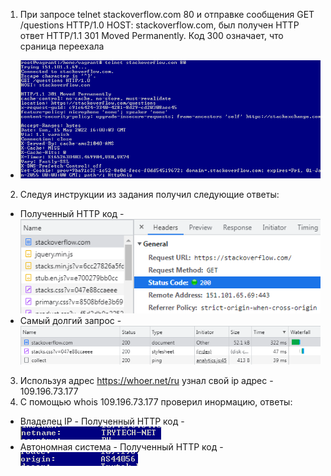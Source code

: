 1. При запросе telnet stackoverflow.com 80 и отправке сообщения GET /questions HTTP/1.0 HOST: stackoverflow.com, был получен HTTP ответ HTTP/1.1 301 Moved Permanently.
Код 300 означает, что сраница переехала
* ![Task1](https://github.com/Atlipoka/devops_netology/blob/main/ComputerNetwork/Lecture1/CS1-task1.png)
2. Следуя инструкции из задания получил следующие ответы:
*  Полученный HTTP код - ![Task2-1](https://github.com/Atlipoka/devops_netology/blob/main/ComputerNetwork/Lecture1/CS1-task2-1.png)
*  Самый долгий запрос - ![Task2-2](https://github.com/Atlipoka/devops_netology/blob/main/ComputerNetwork/Lecture1/CS1-task2-2.png)
3. Используя адрес https://whoer.net/ru узнал свой ip адрес - 109.196.73.177
4. С помощью whois 109.196.73.177 проверил инормацию, ответы:
* Владелец IP - Полученный HTTP код - ![Task4-1](https://github.com/Atlipoka/devops_netology/blob/main/ComputerNetwork/Lecture1/CS1-task4-1.png)
* Автономная система - Полученный HTTP код - ![Task4-2](https://github.com/Atlipoka/devops_netology/blob/main/ComputerNetwork/Lecture1/CS1-task4-2.png)
